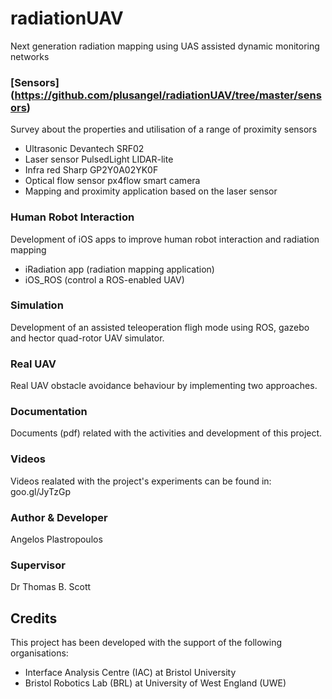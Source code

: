 # radiationUAV

Next generation radiation mapping using UAS assisted dynamic monitoring networks

### [Sensors] (https://github.com/plusangel/radiationUAV/tree/master/sensors)
Survey about the properties and utilisation of a range of proximity sensors

* Ultrasonic Devantech SRF02
* Laser sensor PulsedLight LIDAR-lite
* Infra red Sharp GP2Y0A02YK0F
* Optical flow sensor px4flow smart camera
* Mapping and proximity application based on the laser sensor

### Human Robot Interaction
Development of iOS apps to improve human robot interaction and radiation mapping
* iRadiation app (radiation mapping application)
* iOS_ROS (control a ROS-enabled UAV)

### Simulation
Development of an assisted teleoperation fligh mode using ROS, gazebo and hector quad-rotor UAV simulator.

### Real UAV
Real UAV obstacle avoidance behaviour by implementing two approaches.

### Documentation
Documents (pdf) related with the activities and development of this project.

### Videos
Videos realated with the project's experiments can be found in: goo.gl/JyTzGp

### Author & Developer
Angelos Plastropoulos

### Supervisor
Dr Thomas B. Scott

## Credits
This project has been developed with the support of the following organisations:
* Interface Analysis Centre (IAC) at Bristol University
* Bristol Robotics Lab (BRL) at University of West England (UWE)
